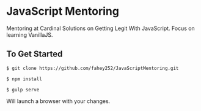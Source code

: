 # JavaScript Mentoring
Mentoring at Cardinal Solutions on Getting Legit With JavaScript.  Focus on learning VanillaJS.

## To Get Started
```
$ git clone https://github.com/fahey252/JavaScriptMentoring.git
```

```
$ npm install
```

```
$ gulp serve
```
Will launch a browser with your changes.